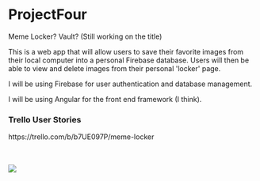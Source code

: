 <h1>ProjectFour</h1>

Meme Locker? Vault? (Still working on the title)

This is a web app that will allow users to save their favorite images from their local computer into a personal Firebase database. Users will then be able to view and delete images from their personal 'locker' page.

I will be using Firebase for user authentication and database management. 

I will be using Angular for the front end framework (I think). 


<h3>Trello User Stories</h3>
https://trello.com/b/b7UE097P/meme-locker



<br>
<br>
<br>

<img src="https://78.media.tumblr.com/69dcf2fdc8c91d5008a166d696f208dc/tumblr_nmvoibzALY1tdihcbo1_500.gif"></img>
